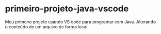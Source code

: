 # primeiro-projeto-java-vscode
Meu primeiro projeto usando VS code para programar com Java.
Alterando o conteúdo de um arquivo de forma local